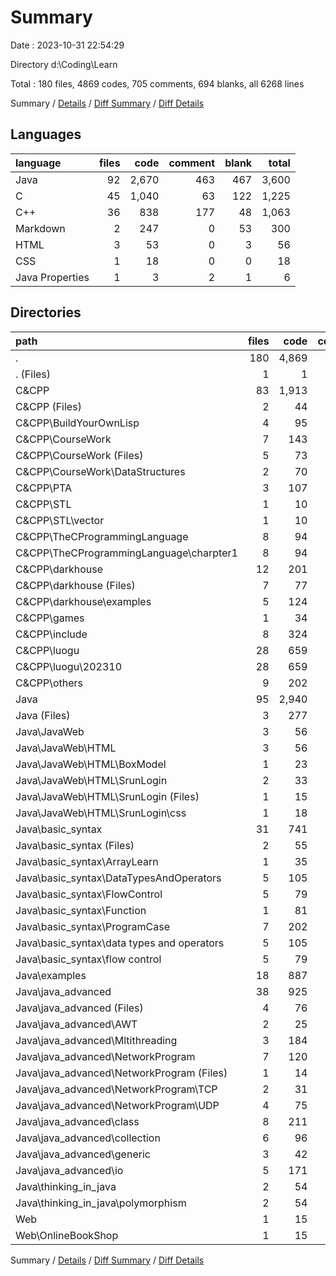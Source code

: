 # Summary

Date : 2023-10-31 22:54:29

Directory d:\\Coding\\Learn

Total : 180 files,  4869 codes, 705 comments, 694 blanks, all 6268 lines

Summary / [Details](details.md) / [Diff Summary](diff.md) / [Diff Details](diff-details.md)

## Languages
| language | files | code | comment | blank | total |
| :--- | ---: | ---: | ---: | ---: | ---: |
| Java | 92 | 2,670 | 463 | 467 | 3,600 |
| C | 45 | 1,040 | 63 | 122 | 1,225 |
| C++ | 36 | 838 | 177 | 48 | 1,063 |
| Markdown | 2 | 247 | 0 | 53 | 300 |
| HTML | 3 | 53 | 0 | 3 | 56 |
| CSS | 1 | 18 | 0 | 0 | 18 |
| Java Properties | 1 | 3 | 2 | 1 | 6 |

## Directories
| path | files | code | comment | blank | total |
| :--- | ---: | ---: | ---: | ---: | ---: |
| . | 180 | 4,869 | 705 | 694 | 6,268 |
| . (Files) | 1 | 1 | 0 | 0 | 1 |
| C&CPP | 83 | 1,913 | 277 | 173 | 2,363 |
| C&CPP (Files) | 2 | 44 | 0 | 1 | 45 |
| C&CPP\\BuildYourOwnLisp | 4 | 95 | 6 | 22 | 123 |
| C&CPP\\CourseWork | 7 | 143 | 22 | 23 | 188 |
| C&CPP\\CourseWork (Files) | 5 | 73 | 0 | 4 | 77 |
| C&CPP\\CourseWork\\DataStructures | 2 | 70 | 22 | 19 | 111 |
| C&CPP\\PTA | 3 | 107 | 28 | 5 | 140 |
| C&CPP\\STL | 1 | 10 | 0 | 1 | 11 |
| C&CPP\\STL\\vector | 1 | 10 | 0 | 1 | 11 |
| C&CPP\\TheCProgrammingLanguage | 8 | 94 | 6 | 11 | 111 |
| C&CPP\\TheCProgrammingLanguage\\charpter1 | 8 | 94 | 6 | 11 | 111 |
| C&CPP\\darkhouse | 12 | 201 | 6 | 22 | 229 |
| C&CPP\\darkhouse (Files) | 7 | 77 | 1 | 14 | 92 |
| C&CPP\\darkhouse\\examples | 5 | 124 | 5 | 8 | 137 |
| C&CPP\\games | 1 | 34 | 0 | 2 | 36 |
| C&CPP\\include | 8 | 324 | 0 | 30 | 354 |
| C&CPP\\luogu | 28 | 659 | 192 | 36 | 887 |
| C&CPP\\luogu\\202310 | 28 | 659 | 192 | 36 | 887 |
| C&CPP\\others | 9 | 202 | 17 | 20 | 239 |
| Java | 95 | 2,940 | 428 | 521 | 3,889 |
| Java (Files) | 3 | 277 | 0 | 57 | 334 |
| Java\\JavaWeb | 3 | 56 | 0 | 3 | 59 |
| Java\\JavaWeb\\HTML | 3 | 56 | 0 | 3 | 59 |
| Java\\JavaWeb\\HTML\\BoxModel | 1 | 23 | 0 | 2 | 25 |
| Java\\JavaWeb\\HTML\\SrunLogin | 2 | 33 | 0 | 1 | 34 |
| Java\\JavaWeb\\HTML\\SrunLogin (Files) | 1 | 15 | 0 | 1 | 16 |
| Java\\JavaWeb\\HTML\\SrunLogin\\css | 1 | 18 | 0 | 0 | 18 |
| Java\\basic_syntax | 31 | 741 | 180 | 150 | 1,071 |
| Java\\basic_syntax (Files) | 2 | 55 | 0 | 13 | 68 |
| Java\\basic_syntax\\ArrayLearn | 1 | 35 | 8 | 5 | 48 |
| Java\\basic_syntax\\DataTypesAndOperators | 5 | 105 | 23 | 28 | 156 |
| Java\\basic_syntax\\FlowControl | 5 | 79 | 28 | 18 | 125 |
| Java\\basic_syntax\\Function | 1 | 81 | 1 | 10 | 92 |
| Java\\basic_syntax\\ProgramCase | 7 | 202 | 69 | 30 | 301 |
| Java\\basic_syntax\\data types and operators | 5 | 105 | 23 | 28 | 156 |
| Java\\basic_syntax\\flow control | 5 | 79 | 28 | 18 | 125 |
| Java\\examples | 18 | 887 | 70 | 140 | 1,097 |
| Java\\java_advanced | 38 | 925 | 178 | 161 | 1,264 |
| Java\\java_advanced (Files) | 4 | 76 | 3 | 11 | 90 |
| Java\\java_advanced\\AWT | 2 | 25 | 0 | 5 | 30 |
| Java\\java_advanced\\Mltithreading | 3 | 184 | 38 | 27 | 249 |
| Java\\java_advanced\\NetworkProgram | 7 | 120 | 5 | 22 | 147 |
| Java\\java_advanced\\NetworkProgram (Files) | 1 | 14 | 5 | 3 | 22 |
| Java\\java_advanced\\NetworkProgram\\TCP | 2 | 31 | 0 | 6 | 37 |
| Java\\java_advanced\\NetworkProgram\\UDP | 4 | 75 | 0 | 13 | 88 |
| Java\\java_advanced\\class | 8 | 211 | 40 | 57 | 308 |
| Java\\java_advanced\\collection | 6 | 96 | 79 | 16 | 191 |
| Java\\java_advanced\\generic | 3 | 42 | 1 | 9 | 52 |
| Java\\java_advanced\\io | 5 | 171 | 12 | 14 | 197 |
| Java\\thinking_in_java | 2 | 54 | 0 | 10 | 64 |
| Java\\thinking_in_java\\polymorphism | 2 | 54 | 0 | 10 | 64 |
| Web | 1 | 15 | 0 | 0 | 15 |
| Web\\OnlineBookShop | 1 | 15 | 0 | 0 | 15 |

Summary / [Details](details.md) / [Diff Summary](diff.md) / [Diff Details](diff-details.md)